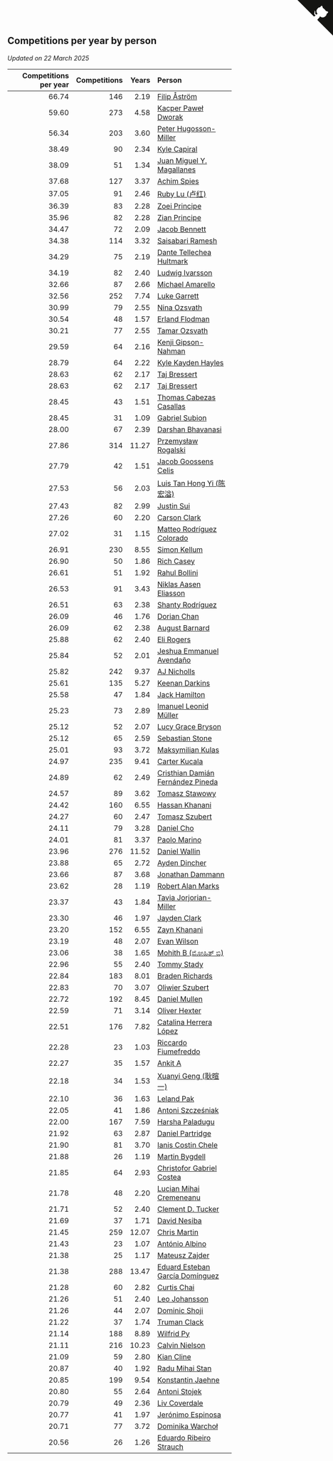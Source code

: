 ## Competitions per year by person

*Updated on 22 March 2025*

| Competitions per year | Competitions | Years | Person |
| ---: | ---: | ---: | :--- |
| 66.74 | 146 | 2.19 | [Filip Åström](https://www.worldcubeassociation.org/persons/2023ASTR01) |
| 59.60 | 273 | 4.58 | [Kacper Paweł Dworak](https://www.worldcubeassociation.org/persons/2020DWOR01) |
| 56.34 | 203 | 3.60 | [Peter Hugosson-Miller](https://www.worldcubeassociation.org/persons/2021HUGO01) |
| 38.49 | 90 | 2.34 | [Kyle Capiral](https://www.worldcubeassociation.org/persons/2022CAPI02) |
| 38.09 | 51 | 1.34 | [Juan Miguel Y. Magallanes](https://www.worldcubeassociation.org/persons/2023MAGA09) |
| 37.68 | 127 | 3.37 | [Achim Spies](https://www.worldcubeassociation.org/persons/2021SPIE01) |
| 37.05 | 91 | 2.46 | [Ruby Lu (卢红)](https://www.worldcubeassociation.org/persons/2022LURU01) |
| 36.39 | 83 | 2.28 | [Zoei Principe](https://www.worldcubeassociation.org/persons/2022PRIN09) |
| 35.96 | 82 | 2.28 | [Zian Principe](https://www.worldcubeassociation.org/persons/2022PRIN08) |
| 34.47 | 72 | 2.09 | [Jacob Bennett](https://www.worldcubeassociation.org/persons/2023BENN04) |
| 34.38 | 114 | 3.32 | [Saisabari Ramesh](https://www.worldcubeassociation.org/persons/2021RAME01) |
| 34.29 | 75 | 2.19 | [Dante Tellechea Hultmark](https://www.worldcubeassociation.org/persons/2023HULT01) |
| 34.19 | 82 | 2.40 | [Ludwig Ivarsson](https://www.worldcubeassociation.org/persons/2022IVAR01) |
| 32.66 | 87 | 2.66 | [Michael Amarello](https://www.worldcubeassociation.org/persons/2022AMAR09) |
| 32.56 | 252 | 7.74 | [Luke Garrett](https://www.worldcubeassociation.org/persons/2017GARR05) |
| 30.99 | 79 | 2.55 | [Nina Ozsvath](https://www.worldcubeassociation.org/persons/2022OZSV03) |
| 30.54 | 48 | 1.57 | [Erland Flodman](https://www.worldcubeassociation.org/persons/2023FLOD01) |
| 30.21 | 77 | 2.55 | [Tamar Ozsvath](https://www.worldcubeassociation.org/persons/2022OZSV04) |
| 29.59 | 64 | 2.16 | [Kenji Gipson-Nahman](https://www.worldcubeassociation.org/persons/2023GIPS01) |
| 28.79 | 64 | 2.22 | [Kyle Kayden Hayles](https://www.worldcubeassociation.org/persons/2022HAYL02) |
| 28.63 | 62 | 2.17 | [Taj Bressert](https://www.worldcubeassociation.org/persons/2023BRES01) |
| 28.63 | 62 | 2.17 | [Taj Bressert](https://www.worldcubeassociation.org/persons/2023BRES01) |
| 28.45 | 43 | 1.51 | [Thomas Cabezas Casallas](https://www.worldcubeassociation.org/persons/2023CASA08) |
| 28.45 | 31 | 1.09 | [Gabriel Subion](https://www.worldcubeassociation.org/persons/2024SUBI01) |
| 28.00 | 67 | 2.39 | [Darshan Bhavanasi](https://www.worldcubeassociation.org/persons/2022BHAV01) |
| 27.86 | 314 | 11.27 | [Przemysław Rogalski](https://www.worldcubeassociation.org/persons/2013ROGA02) |
| 27.79 | 42 | 1.51 | [Jacob Goossens Celis](https://www.worldcubeassociation.org/persons/2023CELI06) |
| 27.53 | 56 | 2.03 | [Luis Tan Hong Yi (陈宏溢)](https://www.worldcubeassociation.org/persons/2023YILU01) |
| 27.43 | 82 | 2.99 | [Justin Sui](https://www.worldcubeassociation.org/persons/2022SUIJ01) |
| 27.26 | 60 | 2.20 | [Carson Clark](https://www.worldcubeassociation.org/persons/2023CLAR02) |
| 27.02 | 31 | 1.15 | [Matteo Rodríguez Colorado](https://www.worldcubeassociation.org/persons/2024COLO04) |
| 26.91 | 230 | 8.55 | [Simon Kellum](https://www.worldcubeassociation.org/persons/2016KELL12) |
| 26.90 | 50 | 1.86 | [Rich Casey](https://www.worldcubeassociation.org/persons/2023CASE06) |
| 26.61 | 51 | 1.92 | [Rahul Bollini](https://www.worldcubeassociation.org/persons/2023BOLL01) |
| 26.53 | 91 | 3.43 | [Niklas Aasen Eliasson](https://www.worldcubeassociation.org/persons/2021ELIA01) |
| 26.51 | 63 | 2.38 | [Shanty Rodríguez](https://www.worldcubeassociation.org/persons/2022CUBI01) |
| 26.09 | 46 | 1.76 | [Dorian Chan](https://www.worldcubeassociation.org/persons/2023DORI01) |
| 26.09 | 62 | 2.38 | [August Barnard](https://www.worldcubeassociation.org/persons/2022BARN21) |
| 25.88 | 62 | 2.40 | [Eli Rogers](https://www.worldcubeassociation.org/persons/2022ROGE05) |
| 25.84 | 52 | 2.01 | [Jeshua Emmanuel Avendaño](https://www.worldcubeassociation.org/persons/2023AVEN01) |
| 25.82 | 242 | 9.37 | [AJ Nicholls](https://www.worldcubeassociation.org/persons/2015NICH04) |
| 25.61 | 135 | 5.27 | [Keenan Darkins](https://www.worldcubeassociation.org/persons/2019DARK02) |
| 25.58 | 47 | 1.84 | [Jack Hamilton](https://www.worldcubeassociation.org/persons/2023HAMI08) |
| 25.23 | 73 | 2.89 | [Imanuel Leonid Müller](https://www.worldcubeassociation.org/persons/2022MULL02) |
| 25.12 | 52 | 2.07 | [Lucy Grace Bryson](https://www.worldcubeassociation.org/persons/2023BRYS01) |
| 25.12 | 65 | 2.59 | [Sebastian Stone](https://www.worldcubeassociation.org/persons/2022STON09) |
| 25.01 | 93 | 3.72 | [Maksymilian Kulas](https://www.worldcubeassociation.org/persons/2021KULA02) |
| 24.97 | 235 | 9.41 | [Carter Kucala](https://www.worldcubeassociation.org/persons/2015KUCA01) |
| 24.89 | 62 | 2.49 | [Cristhian Damián Fernández Pineda](https://www.worldcubeassociation.org/persons/2022PINE05) |
| 24.57 | 89 | 3.62 | [Tomasz Stawowy](https://www.worldcubeassociation.org/persons/2021STAW01) |
| 24.42 | 160 | 6.55 | [Hassan Khanani](https://www.worldcubeassociation.org/persons/2018KHAN26) |
| 24.27 | 60 | 2.47 | [Tomasz Szubert](https://www.worldcubeassociation.org/persons/2022SZUB02) |
| 24.11 | 79 | 3.28 | [Daniel Cho](https://www.worldcubeassociation.org/persons/2021CHOD01) |
| 24.01 | 81 | 3.37 | [Paolo Marino](https://www.worldcubeassociation.org/persons/2021MARI04) |
| 23.96 | 276 | 11.52 | [Daniel Wallin](https://www.worldcubeassociation.org/persons/2013WALL03) |
| 23.88 | 65 | 2.72 | [Ayden Dincher](https://www.worldcubeassociation.org/persons/2022DINC01) |
| 23.66 | 87 | 3.68 | [Jonathan Dammann](https://www.worldcubeassociation.org/persons/2021DAMM01) |
| 23.62 | 28 | 1.19 | [Robert Alan Marks](https://www.worldcubeassociation.org/persons/2024MARK03) |
| 23.37 | 43 | 1.84 | [Tavia Jorjorian-Miller](https://www.worldcubeassociation.org/persons/2023JORJ01) |
| 23.30 | 46 | 1.97 | [Jayden Clark](https://www.worldcubeassociation.org/persons/2023CLAR13) |
| 23.20 | 152 | 6.55 | [Zayn Khanani](https://www.worldcubeassociation.org/persons/2018KHAN28) |
| 23.19 | 48 | 2.07 | [Evan Wilson](https://www.worldcubeassociation.org/persons/2023WILS11) |
| 23.06 | 38 | 1.65 | [Mohith B (ಮೋಹಿತ್ ಬಿ)](https://www.worldcubeassociation.org/persons/2023BMOH01) |
| 22.96 | 55 | 2.40 | [Tommy Stady](https://www.worldcubeassociation.org/persons/2022STAD01) |
| 22.84 | 183 | 8.01 | [Braden Richards](https://www.worldcubeassociation.org/persons/2017RICH02) |
| 22.83 | 70 | 3.07 | [Oliwier Szubert](https://www.worldcubeassociation.org/persons/2022SZUB01) |
| 22.72 | 192 | 8.45 | [Daniel Mullen](https://www.worldcubeassociation.org/persons/2016MULL04) |
| 22.59 | 71 | 3.14 | [Oliver Hexter](https://www.worldcubeassociation.org/persons/2022HEXT01) |
| 22.51 | 176 | 7.82 | [Catalina Herrera López](https://www.worldcubeassociation.org/persons/2017LOPE31) |
| 22.28 | 23 | 1.03 | [Riccardo Fiumefreddo](https://www.worldcubeassociation.org/persons/2024RICC01) |
| 22.27 | 35 | 1.57 | [Ankit A](https://www.worldcubeassociation.org/persons/2023AANK01) |
| 22.18 | 34 | 1.53 | [Xuanyi Geng (耿暄一)](https://www.worldcubeassociation.org/persons/2023GENG02) |
| 22.10 | 36 | 1.63 | [Leland Pak](https://www.worldcubeassociation.org/persons/2023PAKL02) |
| 22.05 | 41 | 1.86 | [Antoni Szcześniak](https://www.worldcubeassociation.org/persons/2023SZCZ04) |
| 22.00 | 167 | 7.59 | [Harsha Paladugu](https://www.worldcubeassociation.org/persons/2017PALA08) |
| 21.92 | 63 | 2.87 | [Daniel Partridge](https://www.worldcubeassociation.org/persons/2022PART02) |
| 21.90 | 81 | 3.70 | [Ianis Costin Chele](https://www.worldcubeassociation.org/persons/2021CHEL01) |
| 21.88 | 26 | 1.19 | [Martin Bygdell](https://www.worldcubeassociation.org/persons/2024BYGD01) |
| 21.85 | 64 | 2.93 | [Christofor Gabriel Costea](https://www.worldcubeassociation.org/persons/2022COST03) |
| 21.78 | 48 | 2.20 | [Lucian Mihai Cremeneanu](https://www.worldcubeassociation.org/persons/2023CREM01) |
| 21.71 | 52 | 2.40 | [Clement D. Tucker](https://www.worldcubeassociation.org/persons/2022TUCK09) |
| 21.69 | 37 | 1.71 | [David Nesiba](https://www.worldcubeassociation.org/persons/2023NESI01) |
| 21.45 | 259 | 12.07 | [Chris Martin](https://www.worldcubeassociation.org/persons/2013MART03) |
| 21.43 | 23 | 1.07 | [António Albino](https://www.worldcubeassociation.org/persons/2024ALBI01) |
| 21.38 | 25 | 1.17 | [Mateusz Zajder](https://www.worldcubeassociation.org/persons/2024ZAJD01) |
| 21.38 | 288 | 13.47 | [Eduard Esteban García Domínguez](https://www.worldcubeassociation.org/persons/2011EDUA01) |
| 21.28 | 60 | 2.82 | [Curtis Chai](https://www.worldcubeassociation.org/persons/2022CHAI02) |
| 21.26 | 51 | 2.40 | [Leo Johansson](https://www.worldcubeassociation.org/persons/2022JOHA08) |
| 21.26 | 44 | 2.07 | [Dominic Shoji](https://www.worldcubeassociation.org/persons/2023SHOJ01) |
| 21.22 | 37 | 1.74 | [Truman Clack](https://www.worldcubeassociation.org/persons/2023CLAC02) |
| 21.14 | 188 | 8.89 | [Wilfrid Py](https://www.worldcubeassociation.org/persons/2016PYWI01) |
| 21.11 | 216 | 10.23 | [Calvin Nielson](https://www.worldcubeassociation.org/persons/2014NIEL03) |
| 21.09 | 59 | 2.80 | [Kian Cline](https://www.worldcubeassociation.org/persons/2022CLIN01) |
| 20.87 | 40 | 1.92 | [Radu Mihai Stan](https://www.worldcubeassociation.org/persons/2023STAN09) |
| 20.85 | 199 | 9.54 | [Konstantin Jaehne](https://www.worldcubeassociation.org/persons/2015JAEH01) |
| 20.80 | 55 | 2.64 | [Antoni Stojek](https://www.worldcubeassociation.org/persons/2022STOJ03) |
| 20.79 | 49 | 2.36 | [Liv Coverdale](https://www.worldcubeassociation.org/persons/2022COVE02) |
| 20.77 | 41 | 1.97 | [Jerónimo Espinosa](https://www.worldcubeassociation.org/persons/2023ESPI07) |
| 20.71 | 77 | 3.72 | [Dominika Warchoł](https://www.worldcubeassociation.org/persons/2021WARC01) |
| 20.56 | 26 | 1.26 | [Eduardo Ribeiro Strauch](https://www.worldcubeassociation.org/persons/2023STRA33) |


<a href="https://github.com/jonatanklosko/wca_statistics" class="github-corner" aria-label="View source on Github"><svg width="80" height="80" viewBox="0 0 250 250" style="fill:#151513; color:#fff; position: absolute; top: 0; border: 0; right: 0;" aria-hidden="true"><path d="M0,0 L115,115 L130,115 L142,142 L250,250 L250,0 Z"></path><path d="M128.3,109.0 C113.8,99.7 119.0,89.6 119.0,89.6 C122.0,82.7 120.5,78.6 120.5,78.6 C119.2,72.0 123.4,76.3 123.4,76.3 C127.3,80.9 125.5,87.3 125.5,87.3 C122.9,97.6 130.6,101.9 134.4,103.2" fill="currentColor" style="transform-origin: 130px 106px;" class="octo-arm"></path><path d="M115.0,115.0 C114.9,115.1 118.7,116.5 119.8,115.4 L133.7,101.6 C136.9,99.2 139.9,98.4 142.2,98.6 C133.8,88.0 127.5,74.4 143.8,58.0 C148.5,53.4 154.0,51.2 159.7,51.0 C160.3,49.4 163.2,43.6 171.4,40.1 C171.4,40.1 176.1,42.5 178.8,56.2 C183.1,58.6 187.2,61.8 190.9,65.4 C194.5,69.0 197.7,73.2 200.1,77.6 C213.8,80.2 216.3,84.9 216.3,84.9 C212.7,93.1 206.9,96.0 205.4,96.6 C205.1,102.4 203.0,107.8 198.3,112.5 C181.9,128.9 168.3,122.5 157.7,114.1 C157.9,116.9 156.7,120.9 152.7,124.9 L141.0,136.5 C139.8,137.7 141.6,141.9 141.8,141.8 Z" fill="currentColor" class="octo-body"></path></svg></a><style>.github-corner:hover .octo-arm{animation:octocat-wave 560ms ease-in-out}@keyframes octocat-wave{0%,100%{transform:rotate(0)}20%,60%{transform:rotate(-25deg)}40%,80%{transform:rotate(10deg)}}@media (max-width:500px){.github-corner:hover .octo-arm{animation:none}.github-corner .octo-arm{animation:octocat-wave 560ms ease-in-out}}</style>
